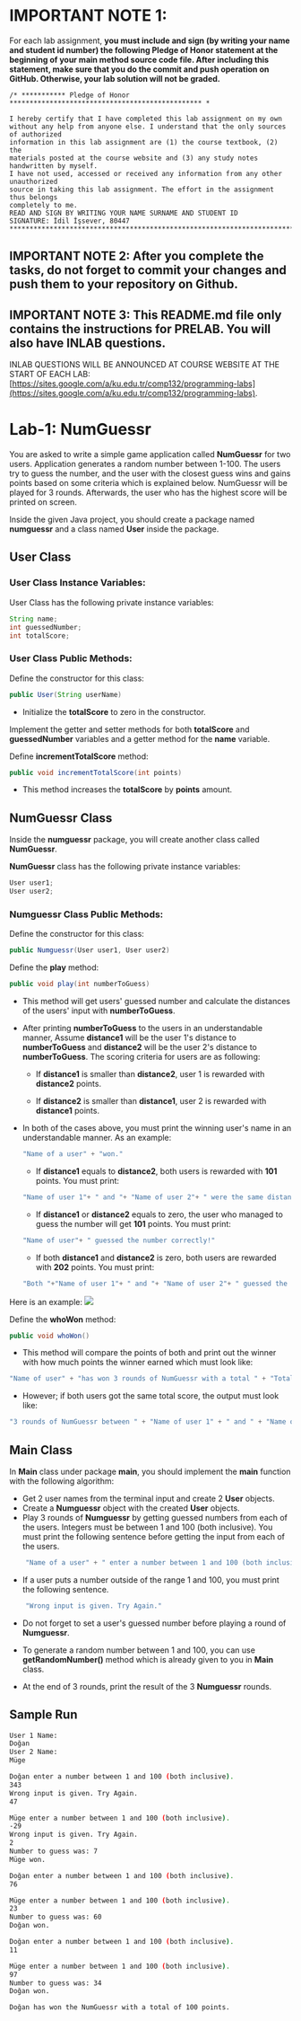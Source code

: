 # IMPORTANT NOTE 1:
For each lab assignment, **you must include and sign (by writing your name and student id number) the following Pledge of Honor statement at the beginning of your main method source code file. After including this statement, make sure that you do the commit and push operation on GitHub. Otherwise, your lab solution will not be graded.**
```
/* *********** Pledge of Honor ************************************************ *

I hereby certify that I have completed this lab assignment on my own
without any help from anyone else. I understand that the only sources of authorized
information in this lab assignment are (1) the course textbook, (2) the
materials posted at the course website and (3) any study notes handwritten by myself.
I have not used, accessed or received any information from any other unauthorized
source in taking this lab assignment. The effort in the assignment thus belongs
completely to me.
READ AND SIGN BY WRITING YOUR NAME SURNAME AND STUDENT ID
SIGNATURE: İdil İşsever, 80447
********************************************************************************/
```

## IMPORTANT NOTE 2: After you complete the tasks, do not forget to commit your changes and push them to your repository on Github.

## IMPORTANT NOTE 3: This README.md file only contains the instructions for PRELAB. You will also have INLAB questions.

INLAB QUESTIONS WILL BE ANNOUNCED AT COURSE WEBSITE AT THE START OF EACH LAB: [https://sites.google.com/a/ku.edu.tr/comp132/programming-labs](https://sites.google.com/a/ku.edu.tr/comp132/programming-labs).

# Lab-1: NumGuessr

You are asked to write a simple game application called **NumGuessr** for two users. Application generates a random number between 1-100. The users try to guess the number, and the user with the closest guess wins and gains points based on some criteria which is explained below. NumGuessr will be played for 3 rounds. Afterwards, the user who has the highest score will be printed on screen.

Inside the given Java project, you should create a package named **numguessr** and a class named **User** inside the package.

## User Class

### User Class Instance Variables:

User Class has the following private instance variables:

```java
String name;
int guessedNumber;
int totalScore;
```

### User Class Public Methods:

Define the constructor for this class:

```java
public User(String userName)
```

+ Initialize the **totalScore** to zero in the constructor.

Implement the getter and setter methods for both **totalScore** and **guessedNumber** variables and a getter method for the **name** variable.

Define **incrementTotalScore** method:

```java
public void incrementTotalScore(int points)
```

+ This method increases the **totalScore** by **points** amount.


## NumGuessr Class

Inside the **numguessr** package, you will create another class called **NumGuessr**.

**NumGuessr** class has the following private instance variables:
```java
User user1;
User user2;
```

### Numguessr Class Public Methods:

Define the constructor for this class:
```java
public Numguessr(User user1, User user2)
```

Define the **play** method:

```java
public void play(int numberToGuess)
```

+ This method will get users' guessed number and calculate the distances of the users' input with **numberToGuess**.

+ After printing **numberToGuess** to the users in an understandable manner, Assume **distance1** will be the user 1's distance to **numberToGuess** and **distance2** will be the user 2's distance to **numberToGuess**. The scoring criteria for users are as following:

    + If **distance1** is smaller than **distance2**, user 1 is rewarded with **distance2** points.

    + If **distance2** is smaller than **distance1**, user 2 is rewarded with **distance1** points.

+ In both of the cases above, you must print the winning user's name in an understandable manner. As an example:

    ```java 
    "Name of a user" + "won." 
    ```

    + If **distance1** equals to **distance2**, both users is rewarded with **101** points. You must print:
    ```java
    "Name of user 1"+ " and "+ "Name of user 2"+ " were the same distance to "+numberToGuess+"!"
    ```

    + If **distance1** or **distance2** equals to zero, the user who managed to guess the number will get **101** points. You must print:
    ```java
    "Name of user"+ " guessed the number correctly!"
    ```

    + If both **distance1** and **distance2** is zero, both users are rewarded with **202** points. You must print:
    ```java
    "Both "+"Name of user 1"+ " and "+ "Name of user 2"+ " guessed the number correctly!"
    ```

Here is an example:
![](https://github.com/Comp132Classroom/Fall2022-Lab1/blob/main/Example_round.jpg)

Define the **whoWon** method:

```java
public void whoWon()
```

+ This method will compare the points of both and print out the winner with how much points the winner earned which must look like:

```java
"Name of user" + "has won 3 rounds of NumGuessr with a total " + "Total score of user 1" + " points."
```
+ However; if both users got the same total score, the output must look like:

```java
"3 rounds of NumGuessr between " + "Name of user 1" + " and " + "Name of user 2" + " were resulted with a tie with both scoring " + "Score of a user" + " points.”
```

## Main Class

In **Main** class under package **main**, you should implement the **main** function with the following algorithm:

+ Get 2 user names from the terminal input and create 2 **User** objects.
+ Create a **Numguessr** object with the created **User** objects.
+ Play 3 rounds of **Numguessr** by getting guessed numbers from each of the users. Integers must be between 1 and 100 (both inclusive). You must print the following sentence before getting the input from each of the users. 

```java
    "Name of a user" + " enter a number between 1 and 100 (both inclusive)."
```
+ If a user puts a number outside of the range 1 and 100, you must print the following sentence.

```java
    "Wrong input is given. Try Again."
```
+ Do not forget to set a user's guessed number before playing a round of **Numguessr**.

+ To generate a random number between 1 and 100, you can use **getRandomNumber()** method which is already given to you in **Main** class. 

+ At the end of 3 rounds, print the result of the 3 **Numguessr** rounds.

## Sample Run 

```bash
User 1 Name:
Doğan
User 2 Name:
Müge

Doğan enter a number between 1 and 100 (both inclusive).
343 
Wrong input is given. Try Again.
47

Müge enter a number between 1 and 100 (both inclusive).
-29
Wrong input is given. Try Again.
2
Number to guess was: 7
Müge won.

Doğan enter a number between 1 and 100 (both inclusive).
76

Müge enter a number between 1 and 100 (both inclusive).
23
Number to guess was: 60
Doğan won.

Doğan enter a number between 1 and 100 (both inclusive).
11

Müge enter a number between 1 and 100 (both inclusive).
97
Number to guess was: 34
Doğan won.

Doğan has won the NumGuessr with a total of 100 points.
```
